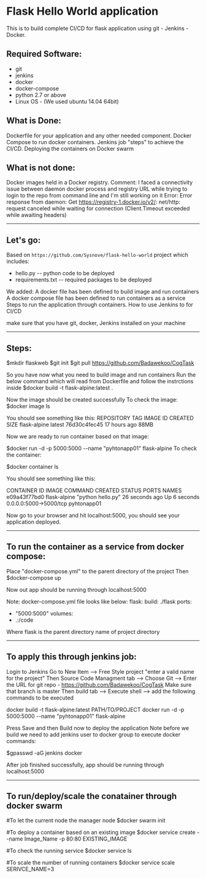 Flask Hello World application
=============================
This is to build complete CI/CD for flask application using git - Jenkins - Docker.

Required Software:
------------------
- git
- jenkins
- docker
- docker-compose
- python 2.7 or above
- Linux OS - (We used ubuntu 14.04 64bit)

What is Done:
-------------
Dockerfile for your application and any other needed component.
Docker Compose to run docker containers.
Jenkins job "steps" to achieve the CI/CD.
Deploying the containers on Docker swarm

What is not done:
-----------------
Docker images held in a Docker registry.
Comment: I faced a connectivity issue between daemon docker process and registry URL while trying to login to the repo from command line and I'm still working on it
Error:
Error response from daemon: Get https://registry-1.docker.io/v2/: net/http: request canceled while waiting for connection (Client.Timeout exceeded while awaiting headers)

---------
Let's go:
---------

Based on `https://github.com/Sysnove/flask-hello-world` project which includes:
 - hello.py  -- python code to be deployed
 - requirements.txt  -- required packages to be deployed

We added:
 A docker file has been defined to build image and run containers
 A docker compose file has been defined to run containers as a service
 Steps to run the application through containers.
 How to use Jenkins to  for CI/CD


make sure that you have git, docker, Jenkins installed on your machine

------
Steps:
------
$mkdir flaskweb
$git init
$git pull https://github.com/Badawekoo/CogTask

So you have now what you need to build image and run containers
Run the below command which will read from Dockerfile and follow the instrctions inside 
$docker build -t flask-alpine:latest .

Now the image should be created successfully
To check the image:
$docker image ls

You should see something like this:
REPOSITORY             TAG                 IMAGE ID            CREATED             SIZE
flask-alpine           latest              76d30c4fec45        17 hours ago        88MB

Now we are ready to run container based on that image:

$docker run -d -p 5000:5000 --name "pyhtonapp01" flask-alpine
To check the container:

$docker container ls

You should see something like this:

CONTAINER ID        IMAGE               COMMAND             CREATED             STATUS              PORTS                    NAMES
e09a43f77bd0        flask-alpine        "python hello.py"   26 seconds ago      Up 6 seconds        0.0.0.0:5000->5000/tcp   pyhtonapp01

Now go to your browser and hit localhost:5000, you should see your application deployed.

------------------------------------------------------
To run the container as a service from docker compose:
------------------------------------------------------

Place "docker-compose.yml" to the parent directory of the project
Then
$docker-compose up

Now out app should be running through localhost:5000

Note: docker-compose.yml file looks like below:
flask:
  build: ./flask
  ports:
   - "5000:5000"
  volumes:
   - .:/code 

Where flask is the parent directory name of project directory 

----------------------------------
To apply this through jenkins job:
----------------------------------

Login to Jenkins
Go to New Item --> Free Style project "enter a valid name for the project"
Then Source Code Managment tab --> Choose Git --> Enter the URL for git repo - https://github.com/Badawekoo/CogTask
Make sure that branch is master
Then build tab --> Execute shell --> add the following commands to be executed

docker build -t flask-alpine:latest PATH/TO/PROJECT
docker run -d -p 5000:5000 --name "pyhtonapp01" flask-alpine

Press Save and then Build now to deploy the application
Note before we build we need to add jenkins user to docker group to execute docker commands:

$gpasswd -aG jenkins docker

After job finished successfully, app should be running through localhost:5000

-----------------------------------------------------
To run/deploy/scale the conatainer through docker swarm
-----------------------------------------------------
#To let the current node the manager node
$docker swarm init

#To deploy a container based on an existing image
$docker service create --name Image_Name -p 80:80 EXISTING_IMAGE 

#To check the running service
$docker service ls

#To scale the number of running containers
$docker service scale SERIVCE_NAME=3

